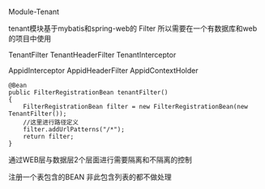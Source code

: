 
Module-Tenant


tenant模块基于mybatis和spring-web的 Filter
所以需要在一个有数据库和web的项目中使用


TenantFilter
TenantHeaderFilter
TenantInterceptor

AppidInterceptor
AppidHeaderFilter
AppidContextHolder


    @Bean
    public FilterRegistrationBean tenantFilter()
    {
        FilterRegistrationBean filter = new FilterRegistrationBean(new TenantFilter());
        //这里进行路径定义
        filter.addUrlPatterns("/*");
        return filter;
    }
    

通过WEB层与数据层2个层面进行需要隔离和不隔离的控制

注册一个表包含的BEAN
非此包含列表的都不做处理
